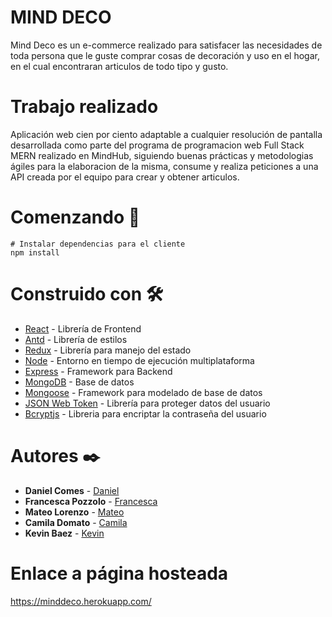 # MIND DECO
Mind Deco es un e-commerce realizado para satisfacer las necesidades de toda persona que le guste comprar cosas de decoración y uso en el hogar, en el cual encontraran articulos de todo tipo y gusto.

# Trabajo realizado
Aplicación web cien por ciento adaptable a cualquier resolución de pantalla desarrollada como parte del programa de programacion web Full Stack MERN realizado en MindHub, siguiendo buenas prácticas y metodologias ágiles para la elaboracion de la misma, consume y realiza peticiones a una API creada por el equipo para crear y obtener articulos.

# Comenzando  🚀
```
# Instalar dependencias para el cliente
npm install
```

# Construido con 🛠️
* [React](https://es.reactjs.org/) - Librería de Frontend
* [Antd](https://ant.design/) - Librería de estilos
* [Redux](https://es.redux.js.org/) - Librería para manejo del estado
* [Node](https://nodejs.org/es/) - Entorno en tiempo de ejecución multiplataforma
* [Express](https://expressjs.com/es/) - Framework para Backend
* [MongoDB](https://www.mongodb.com/) - Base de datos
* [Mongoose](https://mongoosejs.com/) - Framework para modelado de base de datos
* [JSON Web Token](https://jwt.io/) - Librería para proteger datos del usuario
* [Bcryptjs](https://www.npmjs.com/package/bcryptjs) - Libreria para encriptar la contraseña del usuario

# Autores ✒️
* **Daniel Comes** - [Daniel](https://github.com/Danielcomes92)
* **Francesca Pozzolo** - [Francesca](https://github.com/francescapozzolo)
* **Mateo Lorenzo** - [Mateo](https://github.com/mateoLorenzo)
* **Camila Domato** - [Camila](https://github.com/camiladomato)
* **Kevin Baez** - [Kevin](https://github.com/soykevinkalen)

# Enlace a página hosteada
https://minddeco.herokuapp.com/
